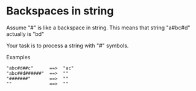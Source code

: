 # Backspaces in string

Assume "#" is like a backspace in string. This means that string "a#bc#d" actually is "bd"

Your task is to process a string with "#" symbols.

Examples
```
"abc#d##c"      ==>  "ac"
"abc##d######"  ==>  ""
"#######"       ==>  ""
""              ==>  ""
```
